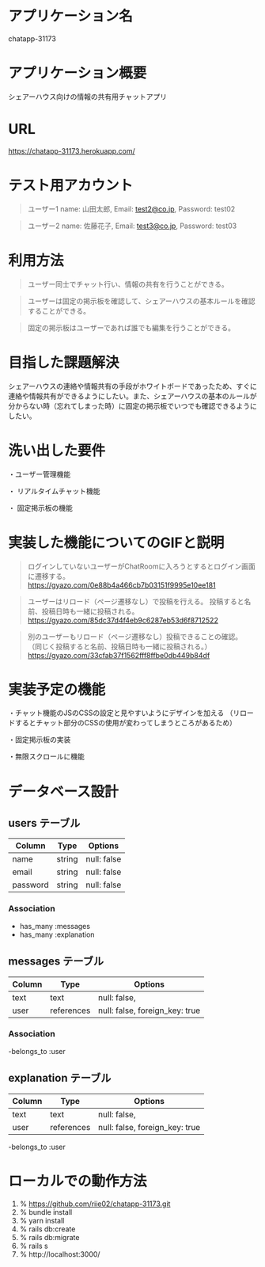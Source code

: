 # アプリケーション名
chatapp-31173


# アプリケーション概要
シェアーハウス向けの情報の共有用チャットアプリ


# URL
  https://chatapp-31173.herokuapp.com/



# テスト用アカウント
> ユーザー1 name: 山田太郎, Email: test2@co.jp,  Password: test02

> ユーザー2 name: 佐藤花子, Email: test3@co.jp,  Password: test03


# 利用方法
> ユーザー同士でチャット行い、情報の共有を行うことができる。

> ユーザーは固定の掲示板を確認して、シェアーハウスの基本ルールを確認することができる。

> 固定の掲示板はユーザーであれば誰でも編集を行うことができる。


# 目指した課題解決
シェアーハウスの連絡や情報共有の手段がホワイトボードであったため、すぐに連絡や情報共有ができるようにしたい。また、シェアーハウスの基本のルールが分からない時（忘れてしまった時）に固定の掲示板でいつでも確認できるようにしたい。

# 洗い出した要件
 ・ユーザー管理機能

・ リアルタイムチャット機能

・ 固定掲示板の機能


# 実装した機能についてのGIFと説明

> ログインしていないユーザーがChatRoomに入ろうとするとログイン画面に遷移する。
  https://gyazo.com/0e88b4a466cb7b03151f9995e10ee181

> ユーザーはリロード（ページ遷移なし）で投稿を行える。
  投稿すると名前、投稿日時も一緒に投稿される。
  https://gyazo.com/85dc37d4f4eb9c6287eb53d6f8712522

> 別のユーザーもリロード（ページ遷移なし）投稿できることの確認。
  （同じく投稿すると名前、投稿日時も一緒に投稿される。）
  https://gyazo.com/33cfab37f1562fff8ffbe0db449b84df


# 実装予定の機能 

・チャット機能のJSのCSSの設定と見やすいようにデザインを加える
 （リロードするとチャット部分のCSSの使用が変わってしまうところがあるため）

・固定掲示板の実装

・無限スクロールに機能


# データベース設計

## users テーブル

| Column   | Type   | Options     |
| -------- | ------ | ----------- |
| name     | string | null: false |
| email    | string | null: false |
| password | string | null: false |

### Association

- has_many :messages
- has_many :explanation


## messages テーブル

| Column | Type       | Options                        |
| ------ | ---------- | ------------------------------ |
| text   | text       | null: false,                   |
| user   | references | null: false, foreign_key: true |

### Association

-belongs_to :user


## explanation テーブル

| Column | Type       | Options                        |
| ------ | ---------- | ------------------------------ |
| text   | text       | null: false,                   |
| user   | references | null: false, foreign_key: true |

-belongs_to :user


# ローカルでの動作方法

1. % https://github.com/riie02/chatapp-31173.git
2. % bundle install
3. % yarn install
4. % rails db:create
5. % rails db:migrate
6. % rails s
7. % http://localhost:3000/


